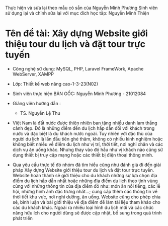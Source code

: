 Thực hiện và sửa lại theo mẫu có sẵn của Nguyễn Minh Phương
Sinh viên sử dụng lại và chỉnh sửa lại với mục đích học tâp: Nguyễn Minh Thiện

# Tên đề tài: Xây dựng Website giới thiệu tour du lịch và đặt tour trực tuyến
- Công nghệ sử dụng: MySQL, PHP, Laravel FrameWork, Apache WebServer, XAMPP
- Lớp: Thiết kế web nâng cao-1-3-23(N02)
- Sinh viên thực hiện BẢN GỐC: Nguyễn Minh Phương - 21012084
  
- Giảng viên hướng dẫn :
  + TS. Nguyễn Lệ Thu

- Việt Nam là đất nước được thiên nhiên ban tặng nhiều danh lam thắng cảnh đẹp. Đó là những điểm đến du lịch hấp dẫn đối với khách trong nước và đặc biệt là du khách nước ngoài. Tuy nhiên với đặc thù của người du lịch là lần đầu tiên ghé thăm, không có nhiều kinh nghiệm hoặc không biết nhiều về điểm du lịch như vị trí, thời tiết, nơi nghỉ chân và các dịch vụ ăn uống khác. Nhưng thay vào đó hầu như vị khách nào cũng sử dụng thiết bị truy cập mạng hoặc các thiết bị điện thoại thông minh.
- Qua yêu cầu thực tế đó nhóm đã tìm hiểu cũng như đánh giá đi đến giải pháp Xây dựng Website giới thiệu tour du lịch và đặt tour trực tuyến. Website hoàn thành sẽ giới thiệu cho du khách những sự lựa chọn địa điểm du lịch hấp dẫn nhất hoặc những địa điểm du lịch theo tỉnh vùng cùng với những thông tin của địa điểm đó như: món ăn nổi tiếng, các lễ hội, những hình ảnh đặc trưng nhất...; cung cấp thêm các thông tin về thời tiết khu vực, nơi nghỉ dưỡng, ăn uống. Website cũng cho phép chia sẻ, bình luận và bài giới thiệu về địa điểm để làm tài liệu tham khảo cho các du khách khác. Ngoài ra nhiều loại hình du lịch mới và các chức năng hữu ích cho người dùng sẽ được cập nhật, bổ sung trong quá trình phát triển
